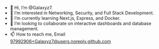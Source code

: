 - 👋 Hi, I’m @Galaxyz7.
- 👀 I’m interested in Networking, Security, and Full Stack Development.
- 🌱 I’m currently learning Next.js, Express, and Docker.
- 💞️ I’m looking to collaborate on interactive dashboards and database management.
- 📫 How to reach me, Email 97992906+Galaxyz7@users.noreply.github.com

<!---
Galaxyz7/Galaxyz7 is a ✨ special ✨ repository because its `README.md` (this file) appears on your GitHub profile.
You can click the Preview link to take a look at your changes.
--->
